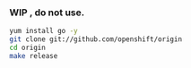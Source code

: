### WIP , do not use.


```sh
yum install go -y
git clone git://github.com/openshift/origin
cd origin
make release
```
